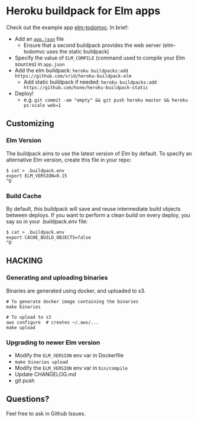 # Heroku buildpack for Elm apps

Check out the example app [elm-todomvc](https://github.com/srid/elm-todomvc). In brief:

- Add an [`app.json`](https://github.com/srid/elm-todomvc/blob/heroku/app.json) file
  - Ensure that a second buildpack provides the web server (elm-todomvc uses the static buildpack)
- Specify the value of `ELM_COMPILE` (command used to compile your Elm sources) in `app.json`
- Add the elm buildpack: `heroku buildpacks:add https://github.com/srid/heroku-buildpack-elm`
  - Add static buildpack if needed: `heroku buildpacks:add https://github.com/hone/heroku-buildpack-static`
- Deploy! 
  - e.g. `git commit -am "empty" && git push heroku master && heroku ps:scale web=1`

## Customizing

### Elm Version

The buildpack aims to use the latest version of Elm by default. To specify an alternative Elm
version, create this file in your repo:

```
$ cat > .buildpack.env
export ELM_VERSION=0.15
^D
```

### Build Cache
 
By default, this buildpack will save and reuse intermediate build objects between deploys. If you want to perform a clean build on every deploy, you say so in your .buildpack.env file:

```
$ cat > .buildpack.env
export CACHE_BUILD_OBJECTS=false
^D
```

## HACKING

### Generating and uploading binaries

Binaries are generated using docker, and uploaded to s3.

```
# To generate docker image containing the binaries
make binaries

# To upload to s3
aws configure  # creates ~/.aws/...
make upload
```

### Upgrading to newer Elm version

* Modify the `ELM_VERSION` env var in Dockerfile
* `make binaries upload`
* Modify the `ELM_VERSION` env var in `bin/compile`
* Update CHANGELOG.md
* git push

## Questions?

Feel free to ask in Github Issues.
